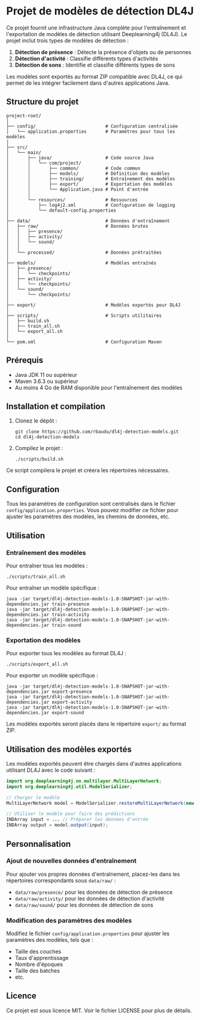 # Projet de modèles de détection DL4J

Ce projet fournit une infrastructure Java complète pour l'entraînement et l'exportation de modèles de détection utilisant Deeplearning4j (DL4J). Le projet inclut trois types de modèles de détection :

1. **Détection de présence** : Détecte la présence d'objets ou de personnes
2. **Détection d'activité** : Classifie différents types d'activités
3. **Détection de sons** : Identifie et classifie différents types de sons

Les modèles sont exportés au format ZIP compatible avec DL4J, ce qui permet de les intégrer facilement dans d'autres applications Java.

## Structure du projet

```
project-root/
│
├── config/                          # Configuration centralisée
│   └── application.properties       # Paramètres pour tous les modèles
│
├── src/
│   └── main/
│       ├── java/                    # Code source Java
│       │   └── com/project/
│       │       ├── common/          # Code commun
│       │       ├── models/          # Définition des modèles
│       │       ├── training/        # Entraînement des modèles
│       │       ├── export/          # Exportation des modèles
│       │       └── Application.java # Point d'entrée
│       │
│       └── resources/               # Ressources
│           ├── log4j2.xml           # Configuration de logging
│           └── default-config.properties
│
├── data/                            # Données d'entraînement
│   ├── raw/                         # Données brutes
│   │   ├── presence/
│   │   ├── activity/
│   │   └── sound/
│   │
│   └── processed/                   # Données prétraitées
│
├── models/                          # Modèles entraînés
│   ├── presence/
│   │   └── checkpoints/
│   ├── activity/
│   │   └── checkpoints/
│   └── sound/
│       └── checkpoints/
│
├── export/                          # Modèles exportés pour DL4J
│
├── scripts/                         # Scripts utilitaires
│   ├── build.sh
│   ├── train_all.sh
│   └── export_all.sh
│
└── pom.xml                          # Configuration Maven
```

## Prérequis

- Java JDK 11 ou supérieur
- Maven 3.6.3 ou supérieur
- Au moins 4 Go de RAM disponible pour l'entraînement des modèles

## Installation et compilation

1. Clonez le dépôt :
   ```
   git clone https://github.com/rbaudu/dl4j-detection-models.git
   cd dl4j-detection-models
   ```

2. Compilez le projet :
   ```
   ./scripts/build.sh
   ```

Ce script compilera le projet et créera les répertoires nécessaires.

## Configuration

Tous les paramètres de configuration sont centralisés dans le fichier `config/application.properties`. Vous pouvez modifier ce fichier pour ajuster les paramètres des modèles, les chemins de données, etc.

## Utilisation

### Entraînement des modèles

Pour entraîner tous les modèles :
```
./scripts/train_all.sh
```

Pour entraîner un modèle spécifique :
```
java -jar target/dl4j-detection-models-1.0-SNAPSHOT-jar-with-dependencies.jar train-presence
java -jar target/dl4j-detection-models-1.0-SNAPSHOT-jar-with-dependencies.jar train-activity
java -jar target/dl4j-detection-models-1.0-SNAPSHOT-jar-with-dependencies.jar train-sound
```

### Exportation des modèles

Pour exporter tous les modèles au format DL4J :
```
./scripts/export_all.sh
```

Pour exporter un modèle spécifique :
```
java -jar target/dl4j-detection-models-1.0-SNAPSHOT-jar-with-dependencies.jar export-presence
java -jar target/dl4j-detection-models-1.0-SNAPSHOT-jar-with-dependencies.jar export-activity
java -jar target/dl4j-detection-models-1.0-SNAPSHOT-jar-with-dependencies.jar export-sound
```

Les modèles exportés seront placés dans le répertoire `export/` au format ZIP.

## Utilisation des modèles exportés

Les modèles exportés peuvent être chargés dans d'autres applications utilisant DL4J avec le code suivant :

```java
import org.deeplearning4j.nn.multilayer.MultiLayerNetwork;
import org.deeplearning4j.util.ModelSerializer;

// Charger le modèle
MultiLayerNetwork model = ModelSerializer.restoreMultiLayerNetwork(new File("chemin/vers/le/modele.zip"));

// Utiliser le modèle pour faire des prédictions
INDArray input = ... // Préparer les données d'entrée
INDArray output = model.output(input);
```

## Personnalisation

### Ajout de nouvelles données d'entraînement

Pour ajouter vos propres données d'entraînement, placez-les dans les répertoires correspondants sous `data/raw/` :
- `data/raw/presence/` pour les données de détection de présence
- `data/raw/activity/` pour les données de détection d'activité
- `data/raw/sound/` pour les données de détection de sons

### Modification des paramètres des modèles

Modifiez le fichier `config/application.properties` pour ajuster les paramètres des modèles, tels que :
- Taille des couches
- Taux d'apprentissage
- Nombre d'époques
- Taille des batches
- etc.

## Licence

Ce projet est sous licence MIT. Voir le fichier LICENSE pour plus de détails.
